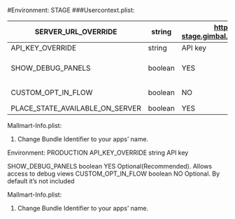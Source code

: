 #Environment: STAGE
###Usercontext.plist:

SERVER_URL_OVERRIDE|string|https://ios-api-stage.gimbal.com/service/rest/v4/|-|
--- |---|---|---
API_KEY_OVERRIDE|string|API key|-|
SHOW_DEBUG_PANELS|boolean|YES|Optional(Recommended). Allows access to debug views|
CUSTOM_OPT_IN_FLOW|boolean|NO|Optional. By default it’s not included|
PLACE_STATE_AVAILABLE_ON_SERVER|boolean|YES|-|


Mallmart-Info.plist:
1.	Change Bundle Identifier to your apps’ name.




Environment: PRODUCTION
API_KEY_OVERRIDE
string
API key

SHOW_DEBUG_PANELS
boolean
YES
Optional(Recommended). Allows access to debug views
CUSTOM_OPT_IN_FLOW
boolean
NO
Optional. By default it’s not included

Mallmart-Info.plist:
1.	Change Bundle Identifier to your apps’ name.

